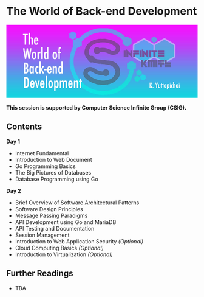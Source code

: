 # The World of Back-end Development

![GitHub Logo](/banner.jpg)

**This session is supported by Computer Science Infinite Group (CSIG).**

## Contents
**Day 1**
* Internet Fundamental
* Introduction to Web Document
* Go Programming Basics
* The Big Pictures of Databases
* Database Programming using Go

**Day 2**
* Brief Overview of Software Architectural Patterns
* Software Design Principles
* Message Passing Paradigms
* API Development using Go and MariaDB
* API Testing and Documentation
* Session Management
* Introduction to Web Application Security *(Optional)*
* Cloud Computing Basics *(Optional)*
* Introduction to Virtualization *(Optional)*

## Further Readings
* TBA
